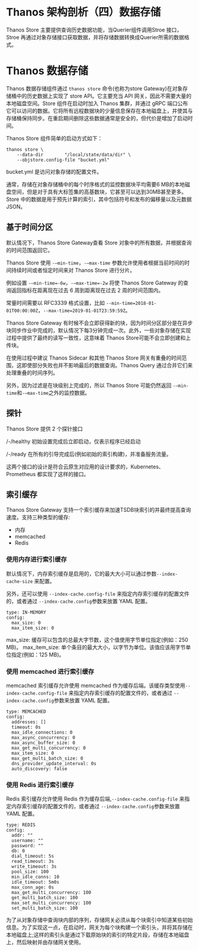 # Thanos 架构剖析（四）数据存储


Thanos Store 主要提供查询历史数据功能，当Querier组件调用Stroe 接口，Stroe 再通过对象存储接口获取数据，并将存储数据转换成Querier所需的数据格式。

#  Thanos 数据存储

Thanos 数据存储组件通过 `thanos store` 命令(也称为store Gateway)在对象存储桶中的历史数据上实现了 store API。它主要充当 API 网关，因此不需要大量的本地磁盘空间。Store 组件在启动时加入 Thanos 集群，并通过 gRPC 端口公布它可以访问的数据。它将所有远程数据块的少量信息保存在本地磁盘上，并使其与存储桶保持同步。在重启期间删除这些数据通常是安全的，但代价是增加了启动时间。

Thanos Store 组件简单的启动方式如下：

```
thanos store \
    --data-dir        "/local/state/data/dir" \
    --objstore.config-file "bucket.yml"
```
bucket.yml 是访问对象存储的配置文件。

通常，存储在对象存储桶中的每个时序格式的监控数据块平均需要6 MB的本地磁盘空间，但是对于具有大标签集的高基数块，它甚至可以达到30MB甚至更多。 Store 中的数据是用于预先计算的索引，其中包括符号和发布的偏移量以及元数据JSON。

## 基于时间分区

默认情况下，Thanos Store Gateway查看 Store 对象中的所有数据，并根据查询的时间范围返回它。

Thanos Store 使用 `-—min-time`，`-—max-time` 参数允许使用者根据当前时间的时间持续时间或者恒定时间来对 Thanos Store 进行分片。

例如设置 `-—min-time=-6w`，`-—max-time=-2w` 将使 Thanos Store Gateway 的查询返回指标在距离现在过去 6 周到距离现在过去 2 周的时间范围内。

常量时间需要以 RFC3339 格式设置，比如 `--min-time=2018-01-01T00:00:00Z`，`--max-time=2019-01-01T23:59:59Z`。

Thanos Store Gateway 有时候不会立即获得新的块，因为时间分区部分是在异步块同步作业中完成的，默认情况下每3分钟完成一次。此外，一些对象存储在实现过程中提供了最终的读写一致性，这意味着 Thanos Store可能不会立即创建和上传块。


在使用过程中建议 Thanos Sidecar 和其他 Thanos Store 网关有重叠的时间范围，这即使部分失败也并不影响最后的数据查询。Thanos Query 通过合并它们来处理重叠的时间序列。

另外，因为过滤是在块级别上完成的，所以 Thanos Store 可能仍然返回 `-—min-time`和`-—max-time`之外的监控数据。

## 探针

Thanos Store 提供 2 个探针接口

/-/healthy 初始设置完成后立即启动，仅表示程序已经启动

/-/ready 在所有的引导完成后(例如初始的索引构建)，并准备服务流量。

这两个接口的设计是符合云原生对应用的设计要求的，Kubernetes、Prometheus 都实现了这样的接口。

## 索引缓存
Thanos Store Gateway 支持一个索引缓存来加速TSDB块索引的并最终提高查询速度。支持三种类型的缓存:
* 内存
* memcached
* Redis


### 使用内存进行索引缓存
默认情况下，内存索引缓存是启用的，它的最大大小可以通过参数`--index-cache-size` 来配置。

另外，还可以使用 `--index-cache.config-file` 来指定内存索引缓存的配置文件的，或者通过 `--index-cache.config`参数来放置 YAML 配置。
```
type: IN-MEMORY
config:
  max_size: 0
  max_item_size: 0
```

max_size: 缓存可以包含的总最大字节数，这个值使用字节单位指定(例如：250 MB)。
max_item_size: 单个条目的最大大小，以字节为单位。该值应该用字节单位指定(例如：125 MB)。

### 使用 memcached 进行索引缓存
memcached 索引缓存允许使用 memcached 作为缓存后端。该缓存类型使用`--index-cache.config-file` 来指定内存索引缓存的配置文件的，或者通过 `--index-cache.config`参数来放置 YAML 配置。


```
type: MEMCACHED
config:
  addresses: []
  timeout: 0s
  max_idle_connections: 0
  max_async_concurrency: 0
  max_async_buffer_size: 0
  max_get_multi_concurrency: 0
  max_item_size: 0
  max_get_multi_batch_size: 0
  dns_provider_update_interval: 0s
  auto_discovery: false
```

### 使用 Redis 进行索引缓存
Redis 索引缓存允许使用 Redis 作为缓存后端,`--index-cache.config-file` 来指定内存索引缓存的配置文件的，或者通过 `--index-cache.config`参数来放置 YAML 配置。

```
type: REDIS
config:
  addr: ""
  username: ""
  password: ""
  db: 0
  dial_timeout: 5s
  read_timeout: 3s
  write_timeout: 3s
  pool_size: 100
  min_idle_conns: 10
  idle_timeout: 5m0s
  max_conn_age: 0s
  max_get_multi_concurrency: 100
  get_multi_batch_size: 100
  max_set_multi_concurrency: 100
  set_multi_batch_size: 100
```
为了从对象存储中查询块内部的序列，存储网关必须从每个块索引中知道某些初始信息。为了实现这一点，在启动时，网关为每个块构建一个索引头，并将其存储在本地磁盘上;这样的索引头是通过下载原始块的索引的特定片段，存储在本地磁盘上，然后映射并由存储网关使用。
